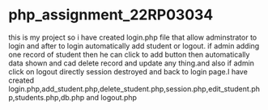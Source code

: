 # php_assignment_22RP03034
this is my project so i have created login.php file that allow adminstrator to login  and after to login automatically add student or logout. if admin adding one record of student then he can click to add button then automatically data shown and cad delete record and update any thing.and also if admin click on logout directly session destroyed and back to login page.I have created login.php,add_student.php,delete_student.php,session.php,edit_student.php,students.php,db.php and logout.php
